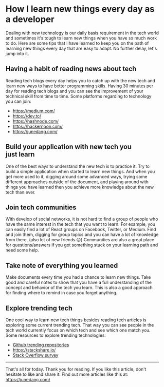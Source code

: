 # How I learn new things every day as a developer

Dealing with new technology is our daily basis requirement in the tech world and sometimes it's tough to learn new things when you have so much work to do. Here are some tips that I have learned to keep you on the path of learning new things every day that are easy to adapt.
No further delay, let's jump into it.

## Having a habit of reading news about tech

Reading tech blogs every day helps you to catch up with the new tech and learn new ways to have better programming skills.
Having 30 minutes per day for reading tech blogs and you can see the improvement of your technical skill from time to time. Some platforms regarding to technology you can join:

- https://medium.com/
- https://dev.to/
- https://hashnode.com/
- https://hackernoon.com/
- https://junedang.com/

## Build your application with new tech you just learn

One of the best ways to understand the new tech is to practice it.
Try to build a simple application when started to learn new things. And when you get more used to it, digging around some advanced ways, trying some different approaches outside of the document, and playing around with things you have learned then you achieve more knowledge about the new tech than ever.

## Join tech communities

With develop of social networks, it is not hard to find a group of people who have the same interest in the tech that you want to learn. For example, you can easily find a lot of React groups on Facebook, Twitter, or Medium.
Find and join them, digging for group topics and you can have a lot of knowledge from there. (also lot of new friends 😉)
Communities are also a great place for questions/answers if you got something stuck on your learning path and need some help.

## Take note of everything you learned

Make documents every time you had a chance to learn new things.
Take good and careful notes to show that you have a full understanding of the concept and behavior of the tech you learn. This is also a good approach for finding where to remind in case you forget anything.

## Explore trending tech
One cool way to learn new tech things besides reading tech articles is exploring some current trending tech. That way you can see people in the tech world currently focus on which tech and see which one match you.
Some resources to explore trending technologies:

- [Github trending repositories](https://github.com/trending)
- https://stackshare.io/
- [Stack Overflow survey](https://survey.stackoverflow.co/2022/)

---

That's all for today. Thank you for reading.
If you like this article, don't hesitate to like and share it.
Find out more articles like this at:
https://junedang.com/
